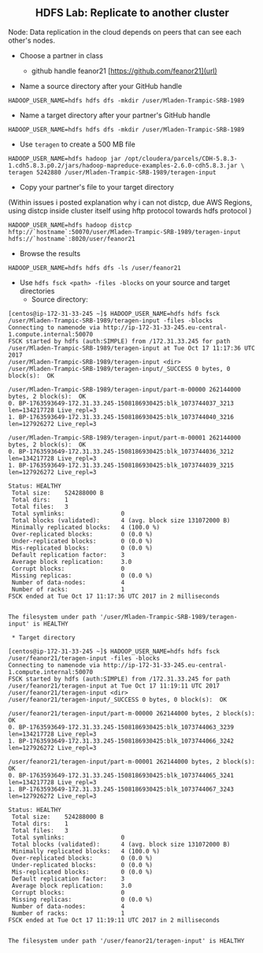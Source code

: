 ## <center> HDFS Lab: Replicate to another cluster

Node: Data replication in the cloud depends on peers that can see each
other's nodes.

* Choose a partner in class
    * github handle feanor21 [https://github.com/feanor21](url)
   
* Name a source directory after your GitHub handle
```
HADOOP_USER_NAME=hdfs hdfs dfs -mkdir /user/Mladen-Trampic-SRB-1989
```
	
* Name a target directory after your partner's GitHub handle
```
HADOOP_USER_NAME=hdfs hdfs dfs -mkdir /user/Mladen-Trampic-SRB-1989
```
	
* Use `teragen` to create a 500 MB file
```
HADOOP_USER_NAME=hdfs hadoop jar /opt/cloudera/parcels/CDH-5.8.3-1.cdh5.8.3.p0.2/jars/hadoop-mapreduce-examples-2.6.0-cdh5.8.3.jar \
teragen 5242880 /user/Mladen-Trampic-SRB-1989/teragen-input
```

* Copy your partner's file to your target directory 
	
(Within issues i posted explanation why i can not distcp, due AWS Regions, using distcp inside cluster itself using hftp protocol towards hdfs protocol )

```
HADOOP_USER_NAME=hdfs hadoop distcp hftp://`hostname`:50070/user/Mladen-Trampic-SRB-1989/teragen-input hdfs://`hostname`:8020/user/feanor21
```

* Browse the results
```
HADOOP_USER_NAME=hdfs hdfs dfs -ls /user/feanor21
```

* Use `hdfs fsck <path> -files -blocks` on your source and target directories
     * Source directory:
	 
```
[centos@ip-172-31-33-245 ~]$ HADOOP_USER_NAME=hdfs hdfs fsck /user/Mladen-Trampic-SRB-1989/teragen-input -files -blocks
Connecting to namenode via http://ip-172-31-33-245.eu-central-1.compute.internal:50070
FSCK started by hdfs (auth:SIMPLE) from /172.31.33.245 for path /user/Mladen-Trampic-SRB-1989/teragen-input at Tue Oct 17 11:17:36 UTC 2017
/user/Mladen-Trampic-SRB-1989/teragen-input <dir>
/user/Mladen-Trampic-SRB-1989/teragen-input/_SUCCESS 0 bytes, 0 block(s):  OK

/user/Mladen-Trampic-SRB-1989/teragen-input/part-m-00000 262144000 bytes, 2 block(s):  OK
0. BP-1763593649-172.31.33.245-1508186930425:blk_1073744037_3213 len=134217728 Live_repl=3
1. BP-1763593649-172.31.33.245-1508186930425:blk_1073744040_3216 len=127926272 Live_repl=3

/user/Mladen-Trampic-SRB-1989/teragen-input/part-m-00001 262144000 bytes, 2 block(s):  OK
0. BP-1763593649-172.31.33.245-1508186930425:blk_1073744036_3212 len=134217728 Live_repl=3
1. BP-1763593649-172.31.33.245-1508186930425:blk_1073744039_3215 len=127926272 Live_repl=3

Status: HEALTHY
 Total size:    524288000 B
 Total dirs:    1
 Total files:   3
 Total symlinks:                0
 Total blocks (validated):      4 (avg. block size 131072000 B)
 Minimally replicated blocks:   4 (100.0 %)
 Over-replicated blocks:        0 (0.0 %)
 Under-replicated blocks:       0 (0.0 %)
 Mis-replicated blocks:         0 (0.0 %)
 Default replication factor:    3
 Average block replication:     3.0
 Corrupt blocks:                0
 Missing replicas:              0 (0.0 %)
 Number of data-nodes:          4
 Number of racks:               1
FSCK ended at Tue Oct 17 11:17:36 UTC 2017 in 2 milliseconds


The filesystem under path '/user/Mladen-Trampic-SRB-1989/teragen-input' is HEALTHY
```

     * Target directory
	 
```
[centos@ip-172-31-33-245 ~]$ HADOOP_USER_NAME=hdfs hdfs fsck /user/feanor21/teragen-input -files -blocks
Connecting to namenode via http://ip-172-31-33-245.eu-central-1.compute.internal:50070
FSCK started by hdfs (auth:SIMPLE) from /172.31.33.245 for path /user/feanor21/teragen-input at Tue Oct 17 11:19:11 UTC 2017
/user/feanor21/teragen-input <dir>
/user/feanor21/teragen-input/_SUCCESS 0 bytes, 0 block(s):  OK

/user/feanor21/teragen-input/part-m-00000 262144000 bytes, 2 block(s):  OK
0. BP-1763593649-172.31.33.245-1508186930425:blk_1073744063_3239 len=134217728 Live_repl=3
1. BP-1763593649-172.31.33.245-1508186930425:blk_1073744066_3242 len=127926272 Live_repl=3

/user/feanor21/teragen-input/part-m-00001 262144000 bytes, 2 block(s):  OK
0. BP-1763593649-172.31.33.245-1508186930425:blk_1073744065_3241 len=134217728 Live_repl=3
1. BP-1763593649-172.31.33.245-1508186930425:blk_1073744067_3243 len=127926272 Live_repl=3

Status: HEALTHY
 Total size:    524288000 B
 Total dirs:    1
 Total files:   3
 Total symlinks:                0
 Total blocks (validated):      4 (avg. block size 131072000 B)
 Minimally replicated blocks:   4 (100.0 %)
 Over-replicated blocks:        0 (0.0 %)
 Under-replicated blocks:       0 (0.0 %)
 Mis-replicated blocks:         0 (0.0 %)
 Default replication factor:    3
 Average block replication:     3.0
 Corrupt blocks:                0
 Missing replicas:              0 (0.0 %)
 Number of data-nodes:          4
 Number of racks:               1
FSCK ended at Tue Oct 17 11:19:11 UTC 2017 in 2 milliseconds


The filesystem under path '/user/feanor21/teragen-input' is HEALTHY
```


